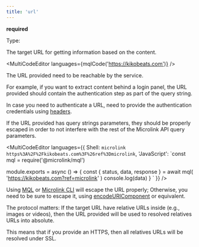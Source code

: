 ```yaml
---
title: 'url'
--- 
```


**required**

Type: <Type children='<string>'/>

The target URL for getting information based on the content.

<MultiCodeEditor languages={mqlCode('https://kikobeats.com')} />

The URL provided need to be reachable by the service. 

For example, if you want to extract content behind a login panel, the URL provided should contain the authentication step as part of the query string.

In case you need to authenticate a URL, need to provide the authentication credentials using [headers](/docs/api/parameters/headers).

If the URL provided has query strings parameters, they should be properly escaped in order to not interfere with the rest of the Microlink API query parameters.

<MultiCodeEditor languages={{
  Shell: `microlink https%3A%2F%2Fkikobeats.com%3F%26ref%3Dmicrolink`,
  'JavaScript': `const mql = require('@microlink/mql')
 
module.exports = async () => {
  const { status, data, response } = await mql(
    'https://kikobeats.com?ref=microlink'
  )
  console.log(data)
}
  `
  }} 
/>

Using [MQL](/docs/mql/getting-started/overview) or [Microlink CLI](/docs/api/getting-started/cli) will escape the URL properly; Otherwise, you need to be sure to escape it, using [encodeURIComponent](https://developer.mozilla.org/en-US/docs/Web/JavaScript/Reference/Global_Objects/encodeURIComponent) or equivalent.

The protocol matters: If the target URL have relative URLs inside (e.g., images or videos), then the URL provided will be used to resolved relatives URLs into absolute.

This means that if you provide an HTTPS, then all relatives URLs will be resolved under SSL.
